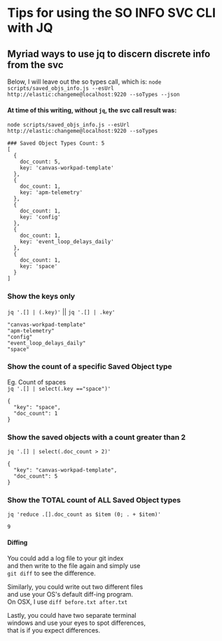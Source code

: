 # Tips for using the SO INFO SVC CLI with JQ

## Myriad ways to use jq to discern discrete info from the svc
Below, I will leave out the so types call, which is:
`node scripts/saved_objs_info.js --esUrl http://elastic:changeme@localhost:9220 --soTypes --json`

#### At time of this writing, without `jq`, the svc call result was:
`node scripts/saved_objs_info.js --esUrl http://elastic:changeme@localhost:9220 --soTypes`

```
### Saved Object Types Count: 5
[
  {
    doc_count: 5,
    key: 'canvas-workpad-template'
  },
  {
    doc_count: 1,
    key: 'apm-telemetry'
  },
  {
    doc_count: 1,
    key: 'config'
  },
  {
    doc_count: 1,
    key: 'event_loop_delays_daily'
  },
  {
    doc_count: 1,
    key: 'space'
  }
]
```

### Show the keys only  
`jq '.[] | (.key)'` || `jq '.[] | .key'`

```
"canvas-workpad-template"
"apm-telemetry"
"config"
"event_loop_delays_daily"
"space"
```


### Show the count of a specific Saved Object type  
Eg. Count of spaces  
`jq '.[] | select(.key =="space")'`  

```
{
  "key": "space",
  "doc_count": 1
}
```  

### Show the saved objects with a count greater than 2
`jq '.[] | select(.doc_count > 2)'`

```
{
  "key": "canvas-workpad-template",
  "doc_count": 5
}
```  

### Show the TOTAL count of ALL Saved Object types
`jq 'reduce .[].doc_count as $item (0; . + $item)'`

```
9
```  

#### Diffing
You could add a log file to your git index  
and then write to the file again and simply use  
`git diff` to see the difference.  

Similarly, you could write out two different files  
and use your OS's default diff-ing program.  
On OSX, I use `diff before.txt after.txt`

Lastly, you could have two separate terminal  
windows and use your eyes to spot differences,  
that is if you expect differences.

